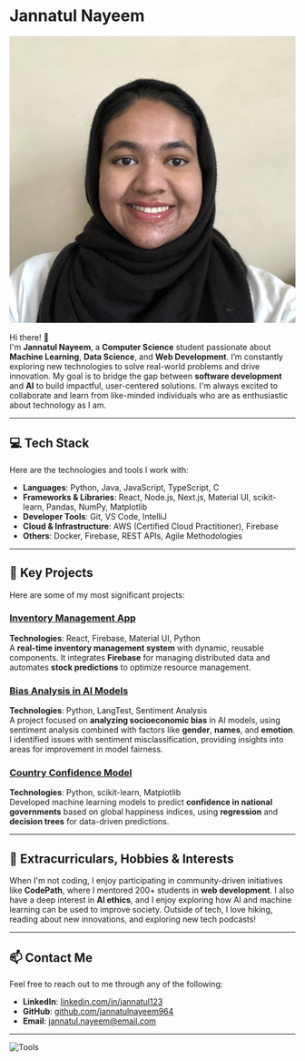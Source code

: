 # Jannatul Nayeem

![Profile Image](IMG_1468.jpeg)

Hi there! 👋  
I'm **Jannatul Nayeem**, a **Computer Science** student passionate about **Machine Learning**, **Data Science**, and **Web Development**. I’m constantly exploring new technologies to solve real-world problems and drive innovation. My goal is to bridge the gap between **software development** and **AI** to build impactful, user-centered solutions. I'm always excited to collaborate and learn from like-minded individuals who are as enthusiastic about technology as I am.

---

## 💻 Tech Stack

Here are the technologies and tools I work with:

- **Languages**: Python, Java, JavaScript, TypeScript, C
- **Frameworks & Libraries**: React, Node.js, Next.js, Material UI, scikit-learn, Pandas, NumPy, Matplotlib
- **Developer Tools**: Git, VS Code, IntelliJ
- **Cloud & Infrastructure**: AWS (Certified Cloud Practitioner), Firebase
- **Others**: Docker, Firebase, REST APIs, Agile Methodologies

---

## 🔑 Key Projects

Here are some of my most significant projects:

### [**Inventory Management App**](https://github.com/jannatulnayeem964/inventory-management-app)  
**Technologies**: React, Firebase, Material UI, Python  
A **real-time inventory management system** with dynamic, reusable components. It integrates **Firebase** for managing distributed data and automates **stock predictions** to optimize resource management.

### [**Bias Analysis in AI Models**](https://github.com/jannatulnayeem964/BiasAnalysisAI)  
**Technologies**: Python, LangTest, Sentiment Analysis  
A project focused on **analyzing socioeconomic bias** in AI models, using sentiment analysis combined with factors like **gender**, **names**, and **emotion**. I identified issues with sentiment misclassification, providing insights into areas for improvement in model fairness.

### [**Country Confidence Model**](https://github.com/jannatulnayeem964/CountryConfidenceModel)  
**Technologies**: Python, scikit-learn, Matplotlib  
Developed machine learning models to predict **confidence in national governments** based on global happiness indices, using **regression** and **decision trees** for data-driven predictions.

---

## 🌱 Extracurriculars, Hobbies & Interests

When I'm not coding, I enjoy participating in community-driven initiatives like **CodePath**, where I mentored 200+ students in **web development**. I also have a deep interest in **AI ethics**, and I enjoy exploring how AI and machine learning can be used to improve society. Outside of tech, I love hiking, reading about new innovations, and exploring new tech podcasts!

---

## 📫 Contact Me

Feel free to reach out to me through any of the following:

- **LinkedIn**: [linkedin.com/in/jannatul123](https://linkedin.com/in/jannatul123)
- **GitHub**: [github.com/jannatulnayeem964](https://github.com/jannatulnayeem964)
- **Email**: [jannatul.nayeem@email.com](mailto:jannatul.nayeem@email.com)

---

![Tools](tools-image.png)

